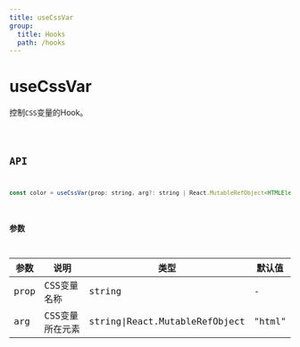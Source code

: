 ```yaml
---
title: useCssVar
group:
  title: Hooks
  path: /hooks
---
```


# useCssVar

控制`CSS`变量的Hook。

<code src="./demos/demo1.tsx"/>

## API

```javascript
const color = useCssVar(prop: string, arg?: string | React.MutableRefObject<HTMLElement | null>);
```

### 参数

| 参数 | 说明            | 类型                           | 默认值 |
| ---- | --------------- | ------------------------------ | ------ |
| prop | CSS变量名称     | string                         | -      |
| arg  | CSS变量所在元素 | string\|React.MutableRefObject | "html" |

